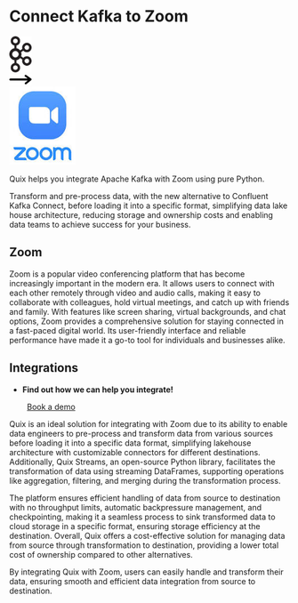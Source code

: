 # Connect Kafka to Zoom

<div class="connect-images cards blog-grid-card" markdown>
<div>
<img src="../images/kafka_logo.png" width="40px" />
</div>
<div>
<img src="../images/arrow.svg" width="40px" />
</div>
<div>
<img src="./images/zoom_1.jpg" />
</div>
</div>

Quix helps you integrate Apache Kafka with Zoom using pure Python.

Transform and pre-process data, with the new alternative to Confluent Kafka Connect, before loading it into a specific format, simplifying data lake house architecture, reducing storage and ownership costs and enabling data teams to achieve success for your business.

## Zoom

Zoom is a popular video conferencing platform that has become increasingly important in the modern era. It allows users to connect with each other remotely through video and audio calls, making it easy to collaborate with colleagues, hold virtual meetings, and catch up with friends and family. With features like screen sharing, virtual backgrounds, and chat options, Zoom provides a comprehensive solution for staying connected in a fast-paced digital world. Its user-friendly interface and reliable performance have made it a go-to tool for individuals and businesses alike.

## Integrations

<div class="grid cards" markdown>

- __Find out how we can help you integrate!__

    <a class="md-button md-button--primary" href="https://share.hsforms.com/1iW0TmZzKQMChk0lxd_tGiw4yjw2?__hstc=175542013.2303933fbd746c0ac86d9ccbe9bc9100.1728383268831.1729603416735.1729620918855.31&__hssc=175542013.1.1729620918855&__hsfp=2132701734" target="_blank" style="margin:.5rem;">Book a demo</a>

</div>


Quix is an ideal solution for integrating with Zoom due to its ability to enable data engineers to pre-process and transform data from various sources before loading it into a specific data format, simplifying lakehouse architecture with customizable connectors for different destinations. Additionally, Quix Streams, an open-source Python library, facilitates the transformation of data using streaming DataFrames, supporting operations like aggregation, filtering, and merging during the transformation process.

The platform ensures efficient handling of data from source to destination with no throughput limits, automatic backpressure management, and checkpointing, making it a seamless process to sink transformed data to cloud storage in a specific format, ensuring storage efficiency at the destination. Overall, Quix offers a cost-effective solution for managing data from source through transformation to destination, providing a lower total cost of ownership compared to other alternatives.

By integrating Quix with Zoom, users can easily handle and transform their data, ensuring smooth and efficient data integration from source to destination.

